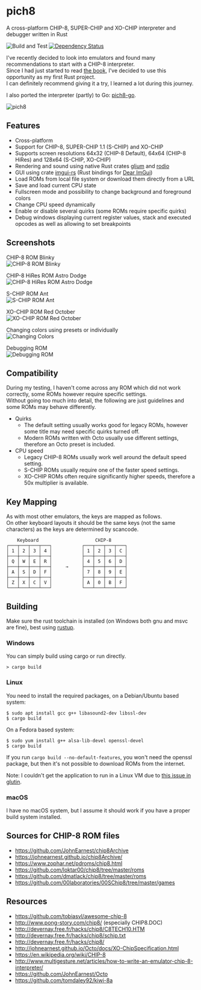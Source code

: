 # pich8
A cross-platform CHIP-8, SUPER-CHIP and XO-CHIP interpreter and debugger written in Rust

![Build and Test](https://github.com/philw07/pich8/workflows/Build%20and%20Test/badge.svg?branch=master)
[![Dependency Status](https://deps.rs/repo/github/philw07/pich8/status.svg)](https://deps.rs/repo/github/philw07/pich8)

I've recently decided to look into emulators and found many recommendations to start with a CHIP-8 interpreter.  
Since I had just started to read [the book](https://doc.rust-lang.org/book/), I've decided to use this opportunity as my first Rust project.  
I can definitely recommend giving it a try, I learned a lot during this journey.

I also ported the interpreter (partly) to Go: [pich8-go](https://github.com/philw07/pich8-go).

![pich8](images/title.gif)

## Features

- Cross-platform
- Support for CHIP-8, SUPER-CHIP 1.1 (S-CHIP) and XO-CHIP
- Supports screen resolutions 64x32 (CHIP-8 Default), 64x64 (CHIP-8 HiRes) and 128x64 (S-CHIP, XO-CHIP)
- Rendering and sound using native Rust crates [glium](https://github.com/glium/glium) and [rodio](https://github.com/RustAudio/rodio)
- GUI using crate [imgui-rs](https://github.com/Gekkio/imgui-rs) (Rust bindings for [Dear ImGui](https://github.com/ocornut/imgui))
- Load ROMs from local file system or download them directly from a URL
- Save and load current CPU state
- Fullscreen mode and possibility to change background and foreground colors
- Change CPU speed dynamically
- Enable or disable several quirks (some ROMs require specific quirks)  
- Debug windows displaying current register values, stack and executed opcodes as well as allowing to set breakpoints

## Screenshots

CHIP-8 ROM Blinky  
![CHIP-8 ROM Blinky](images/chip8_blinky.gif)

CHIP-8 HiRes ROM Astro Dodge  
![CHIP-8 HiRes ROM Astro Dodge](images/hires_astro_dodge.gif)

S-CHIP ROM Ant  
![S-CHIP ROM Ant](images/schip_ant.gif)

XO-CHIP ROM Red October  
![XO-CHIP ROM Red October](images/xochip_red_october.gif)

Changing colors using presets or individually  
![Changing Colors](images/colors.gif)

Debugging ROM  
![Debugging ROM](images/debug.gif)

## Compatibility

During my testing, I haven't come across any ROM which did not work correctly, some ROMs however require specific settings.  
Without going too much into detail, the following are just guidelines and some ROMs may behave differently.

- Quirks
  - The default setting usually works good for legacy ROMs, however some title may need specific quirks turned off.
  - Modern ROMs written with Octo usually use different settings, therefore an Octo preset is included.
- CPU speed
  - Legacy CHIP-8 ROMs usually work well around the default speed setting.
  - S-CHIP ROMs usually require one of the faster speed settings.
  - XO-CHIP ROMs often require significantly higher speeds, therefore a 50x multiplier is available.

## Key Mapping

As with most other emulators, the keys are mapped as follows.  
On other keyboard layouts it should be the same keys (not the same characters) as the keys are determined by scancode.

```
    Keyboard                     CHIP-8
┌───┬───┬───┬───┐           ┌───┬───┬───┬───┐
│ 1 │ 2 │ 3 │ 4 │           │ 1 │ 2 │ 3 │ C │
├───┼───┼───┼───┤           ├───┼───┼───┼───┤
│ Q │ W │ E │ R │           │ 4 │ 5 │ 6 │ D │
├───┼───┼───┼───┤     →     ├───┼───┼───┼───┤
│ A │ S │ D │ F │           │ 7 │ 8 │ 9 │ E │
├───┼───┼───┼───┤           ├───┼───┼───┼───┤
│ Z │ X │ C │ V │           │ A │ 0 │ B │ F │
└───┴───┴───┴───┘           └───┴───┴───┴───┘
```

## Building

Make sure the rust toolchain is installed (on Windows both gnu and msvc are fine), best using [rustup](https://rustup.rs/).

### Windows

You can simply build using cargo or run directly.
```
> cargo build
```

### Linux

You need to install the required packages, on a Debian/Ubuntu based system:
```
$ sudo apt install gcc g++ libasound2-dev libssl-dev
$ cargo build
```
On a Fedora based system:
```
$ sudo yum install g++ alsa-lib-devel openssl-devel
$ cargo build
```
 
If you run `cargo build --no-default-features`, you won't need the openssl package, but then it's not possible to download ROMs from the internet.

Note: I couldn't get the application to run in a Linux VM due to [this issue in glutin](https://github.com/rust-windowing/glutin/issues/1262).

### macOS

I have no macOS system, but I assume it should work if you have a proper build system installed.

## Sources for CHIP-8 ROM files

- https://github.com/JohnEarnest/chip8Archive
- https://johnearnest.github.io/chip8Archive/
- https://www.zophar.net/pdroms/chip8.html
- https://github.com/loktar00/chip8/tree/master/roms
- https://github.com/dmatlack/chip8/tree/master/roms
- https://github.com/00laboratories/00SChip8/tree/master/games

## Resources

- https://github.com/tobiasvl/awesome-chip-8
- http://www.pong-story.com/chip8/ (especially CHIP8.DOC)
- http://devernay.free.fr/hacks/chip8/C8TECH10.HTM
- http://devernay.free.fr/hacks/chip8/schip.txt
- http://devernay.free.fr/hacks/chip8/
- http://johnearnest.github.io/Octo/docs/XO-ChipSpecification.html
- https://en.wikipedia.org/wiki/CHIP-8
- http://www.multigesture.net/articles/how-to-write-an-emulator-chip-8-interpreter/
- https://github.com/JohnEarnest/Octo
- https://github.com/tomdaley92/kiwi-8a
